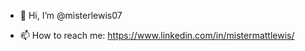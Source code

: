 - 👋 Hi, I’m @misterlewis07

- 📫 How to reach me: https://www.linkedin.com/in/mistermattlewis/

<!---
misterlewis07/misterlewis07 is a ✨ special ✨ repository because its `README.md` (this file) appears on your GitHub profile.
You can click the Preview link to take a look at your changes.
--->
